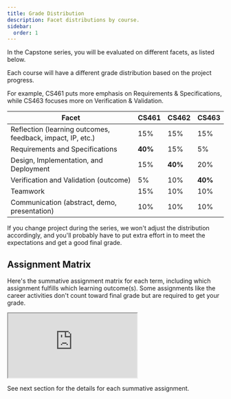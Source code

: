```yaml
---
title: Grade Distribution
description: Facet distributions by course.
sidebar:
  order: 1
---
```


In the Capstone series, you will be evaluated on different facets, as listed below.

Each course will have a different grade distribution based on the project progress.

For example, CS461 puts more emphasis on Requirements & Specifications, while CS463 focuses more on Verification & Validation.

Facet | CS461 | CS462 | CS463
------|-------|-------|------
Reflection (learning outcomes, feedback, impact, IP, etc.) | 15% | 15% | 15%
Requirements and Specifications | **40%** | 15% | 5%
Design, Implementation, and Deployment | 15% | **40%** | 20%
Verification and Validation (outcome) | 5% | 10% | **40%**
Teamwork | 15% | 10% | 10%
Communication (abstract, demo, presentation) | 10% | 10% | 10%

If you change project during the series, we won't adjust the distribution accordingly, and you'll probably have to put extra effort in to meet the expectations and get a good final grade.

## Assignment Matrix

Here's the summative assignment matrix for each term, including which assignment fulfills which learning outcome(s). Some assignments like the career activities don't count toward final grade but are required to get your grade.

<iframe class="w-full aspect-video" src="https://docs.google.com/spreadsheets/d/e/2PACX-1vRvLGwqAltJPhXy1VzDcpBIHTctgyXLmGFfiKEW_D---nsALzPPkqUc6-c9Ia5gIkTmN6a1tdJEldN2/pubhtml?gid=0&amp;single=true&amp;widget=true&amp;headers=false"></iframe>

See next section for the details for each summative assignment.
